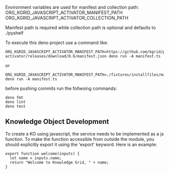 Environment variables are used for manifest and collection path:
ORG_KGRID_JAVASCRIPT_ACTIVATOR_MANIFEST_PATH
ORG_KGRID_JAVASCRIPT_ACTIVATOR_COLLECTION_PATH

Manifest path is required while collection path is optional and defaults to
./pyshelf

To execute this deno project use a command like:

```
ORG_KGRID_JAVASCRIPT_ACTIVATOR_MANIFEST_PATH=https://github.com/kgrid/python-activator/releases/download/0.6/manifest.json deno run -A manifest.ts
```

or

```
ORG_KGRID_JAVASCRIPT_ACTIVATOR_MANIFEST_PATH=./fixtures/installfiles/manifest.json deno run -A manifest.ts
```

before pushing commits run the follwoing commands:

```
deno fmt
deno lint
deno test
```

## Knowledge Object Development

To create a KO using javascript, the service needs to be implemented as a js
function. To make the function accessible from outside the module, you should
explicitly export it using the 'export' keyword. Here is an example:

```
export function welcome(inputs) {
  let name = inputs.name;
  return "Welcome to Knowledge Grid, " + name;
}
```
